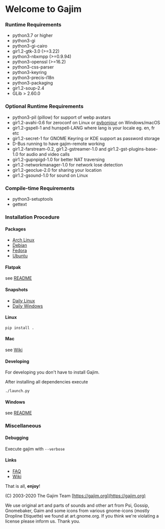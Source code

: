 # Welcome to Gajim


### Runtime Requirements

- python3.7 or higher
- python3-gi
- python3-gi-cairo
- gir1.2-gtk-3.0 (>=3.22)
- python3-nbxmpp (>=0.9.94)
- python3-openssl (>=16.2)
- python3-css-parser
- python3-keyring
- python3-precis-i18n
- python3-packaging
- gir1.2-soup-2.4
- GLib > 2.60.0

### Optional Runtime Requirements

- python3-pil (pillow) for support of webp avatars
- gir1.2-avahi-0.6 for zeroconf on Linux or [pybonjour](https://dev.gajim.org/lovetox/pybonjour-python3) on Windows/macOS
- gir1.2-gspell-1 and hunspell-LANG where lang is your locale eg. en, fr etc
- gir1.2-secret-1 for GNOME Keyring or KDE support as password storage
- D-Bus running to have gajim-remote working
- gir1.2-farstream-0.2, gir1.2-gstreamer-1.0 and gir1.2-gst-plugins-base-1.0 for audio and video calls
- gir1.2-gupnpigd-1.0 for better NAT traversing
- gir1.2-networkmanager-1.0 for network lose detection
- gir1.2-geoclue-2.0 for sharing your location
- gir1.2-gsound-1.0 for sound on Linux

### Compile-time Requirements

- python3-setuptools
- gettext


### Installation Procedure

#### Packages

- [Arch Linux](https://www.archlinux.org/packages/community/any/gajim/)
- [Debian](https://packages.debian.org/stable/gajim)
- [Fedora](https://apps.fedoraproject.org/packages/gajim)
- [Ubuntu](https://packages.ubuntu.com/gajim)

#### Flatpak

see [README](./flatpak/README.md)

#### Snapshots

- [Daily Linux](https://www.gajim.org/downloads/snap/)
- [Daily Windows](https://gajim.org/downloads/snap/win)

#### Linux

    pip install .

#### Mac

see [Wiki](https://dev.gajim.org/gajim/gajim/wikis/help/gajimmacosx#python3brew)

#### Developing

For developing you don't have to install Gajim.

After installing all dependencies execute

    ./launch.py

#### Windows

see [README](./win/README.md)

### Miscellaneous

#### Debugging

Execute gajim with `--verbose`

#### Links

- [FAQ](https://dev.gajim.org/gajim/gajim/wikis/help/gajimfaq)
- [Wiki](https://dev.gajim.org/gajim/gajim/wikis/home)



That is all, **enjoy**!

(C) 2003-2020
The Gajim Team
[https://gajim.org](https://gajim.org)


We use original art and parts of sounds and other art from Psi, Gossip, Gnomebaker, Gaim
and some icons from various gnome-icons (mostly Dropline Etiquette) we found at art.gnome.org.
If you think we're violating a license please inform us. Thank you.
